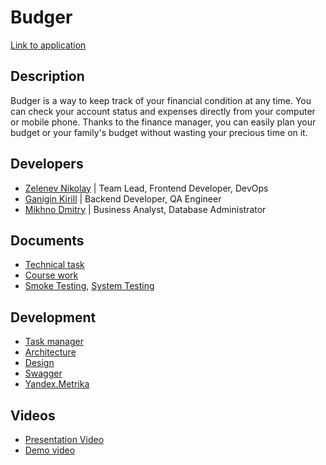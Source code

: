 # Budger

[Link to application](https://budger-application.herokuapp.com/)

## Description
Budger is a way to keep track of your financial condition at any time. You can check your account status and expenses directly from your computer or mobile phone. Thanks to the finance manager, you can easily plan your budget or your family's budget without wasting your precious time on it.
## Developers
- [Zelenev Nikolay](https://github.com/c-addict) | Team Lead, Frontend Developer, DevOps
- [Ganigin Kirill](https://github.com/MeltingGlaciers) | Backend Developer, QA Engineer
- [Mikhno Dmitry](https://github.com/DuckMan-alt) | Business Analyst, Database Administrator
## Documents
- [Technical task](https://github.com/c-addict/budger/blob/master/documents/technical_task.pdf)
- [Course work](https://github.com/c-addict/budger/blob/master/documents/Course_work%20.pdf)
- [Smoke Testing](https://github.com/c-addict/budger/blob/master/documents/smoke.pdf), [System Testing](https://github.com/c-addict/budger/blob/master/documents/system.pdf)
## Development
- [Task manager](https://trello.com/b/nYnwiHZ4/budger)
- [Architecture](https://miro.com/app/board/o9J_lUY78ko=/)
- [Design](https://www.figma.com/file/lRO8sR42XWK94tyTGa9EcW/Programming-technologies?node-id=0%3A1)
- [Swagger](https://app.swaggerhub.com/apis-docs/MeltingGlaciers/Budger/v5/)
- [Yandex.Metrika](https://metrika.yandex.ru/dashboard?id=80995588)
## Videos
- [Presentation Video](https://youtu.be/tV2-8Ge_WLk)
- [Demo video](https://youtu.be/5CwyuMuOS-M)
